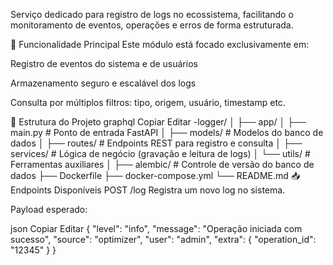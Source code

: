 
Serviço dedicado para registro de logs no ecossistema, facilitando o monitoramento de eventos, operações e erros de forma estruturada.

🚀 Funcionalidade Principal
Este módulo está focado exclusivamente em:

Registro de eventos do sistema e de usuários

Armazenamento seguro e escalável dos logs

Consulta por múltiplos filtros: tipo, origem, usuário, timestamp etc.

📂 Estrutura do Projeto
graphql
Copiar
Editar
-logger/
│
├── app/
│   ├── main.py           # Ponto de entrada FastAPI
│   ├── models/           # Modelos do banco de dados
│   ├── routes/           # Endpoints REST para registro e consulta
│   ├── services/         # Lógica de negócio (gravação e leitura de logs)
│   └── utils/            # Ferramentas auxiliares
│
├── alembic/              # Controle de versão do banco de dados
├── Dockerfile
├── docker-compose.yml
└── README.md
📥 Endpoints Disponíveis
POST /log
Registra um novo log no sistema.

Payload esperado:

json
Copiar
Editar
{
  "level": "info",
  "message": "Operação iniciada com sucesso",
  "source": "optimizer",
  "user": "admin",
  "extra": {
    "operation_id": "12345"
  }
}
